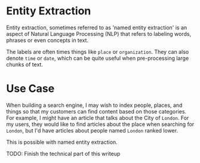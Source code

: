 # Entity Extraction

Entity extraction, sometimes referred to as 'named entity extraction' is an aspect of Natural Language Processing (NLP) that refers to labeling words, phrases or even concepts in text. 

The labels are often times things like `place` or `organization`.
They can also denote `time` or `date`, which can be quite useful when pre-processing large chunks of text.

# Use Case

When building a search engine, I may wish to index people, places, and things so that my customers can find content based on those categories.
For example, I might have an article that talks about the City of `London`.
For my users, they would like to find articles about the place when searching for `London`, but I'd have articles about people named `London` ranked lower.

This is possible with named entity extraction. 

TODO: Finish the technical part of this writeup
